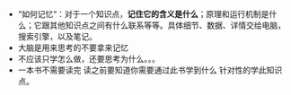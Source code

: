- ”如何记忆“：对于一个知识点，**记住它的含义是什么**；原理和运行机制是什么；它跟其他知识点之间有什么联系等等。具体细节、数据、详情交给电脑，搜索引擎，以及笔记。
- 大脑是用来思考的不要拿来记忆
- 不应该只学怎么做，还要思考为什么。。。
- 一本书不需要读完 读之前要知道你需要通过此书学到什么 针对性的学此知识点。
